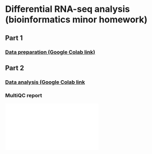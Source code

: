 # Differential RNA-seq analysis (bioinformatics minor homework)
## Part 1
### [Data preparation (Google Colab link)](https://colab.research.google.com/drive/1DpefwmIcyMZxgygA8Q5n1hlqYW_jLwOi?usp=sharing)


## Part 2
### [Data analysis (Google Colab link](https://colab.research.google.com/drive/1QBZR9WWVBPjnA-QbLUwogyv0QVEWE3xM?usp=sharing)
### MultiQC report
![](multiqc_report.html)

